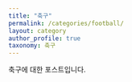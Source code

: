 ```yaml
---
title: "축구"
permalink: /categories/football/
layout: category
author_profile: true
taxonomy: 축구
---
```


축구에 대한 포스트입니다.